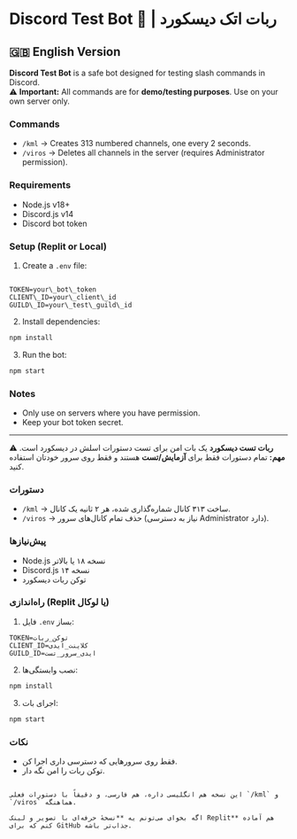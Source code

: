 

# Discord Test Bot 🤖 | ربات  اتک دیسکورد

## 🇬🇧 English Version

**Discord Test Bot** is a safe bot designed for testing slash commands in Discord.  
⚠️ **Important:** All commands are for **demo/testing purposes**. Use on your own server only.

### Commands
- `/kml` → Creates 313 numbered channels, one every 2 seconds.  
- `/viros` → Deletes all channels in the server (requires Administrator permission).

### Requirements
- Node.js v18+  
- Discord.js v14  
- Discord bot token  

### Setup (Replit or Local)
1. Create a `.env` file:
```

TOKEN=your\_bot\_token
CLIENT\_ID=your\_client\_id
GUILD\_ID=your\_test\_guild\_id

````
2. Install dependencies:
```bash
npm install
````

3. Run the bot:

```bash
npm start
```

### Notes

* Only use on servers where you have permission.
* Keep your bot token secret.

---


**ربات تست دیسکورد** یک بات امن برای تست دستورات اسلش در دیسکورد است.
⚠️ **مهم:** تمام دستورات فقط برای **آزمایش/تست** هستند و فقط روی سرور خودتان استفاده کنید.

### دستورات

* `/kml` → ساخت ۳۱۳ کانال شماره‌گذاری شده، هر ۲ ثانیه یک کانال.
* `/viros` → حذف تمام کانال‌های سرور (نیاز به دسترسی Administrator دارد).

### پیش‌نیازها

* Node.js نسخه ۱۸ یا بالاتر
* Discord.js نسخه ۱۴
* توکن ربات دیسکورد

### راه‌اندازی (Replit یا لوکال)

1. فایل `.env` بساز:

```
TOKEN=توکن_ربات
CLIENT_ID=کلاینت_ایدی
GUILD_ID=ایدی_سرور_تست
```

2. نصب وابستگی‌ها:

```bash
npm install
```

3. اجرای بات:

```bash
npm start
```

### نکات

* فقط روی سرورهایی که دسترسی داری اجرا کن.
* توکن ربات را امن نگه دار.

```

این نسخه هم انگلیسی داره، هم فارسی، و دقیقاً با دستورات فعلی `/kml` و `/viros` هماهنگه.  

اگه بخوای می‌تونم یه **نسخهٔ حرفه‌ای با تصویر و لینک Replit** هم آماده کنم که برای GitHub جذاب‌تر باشه.
```
